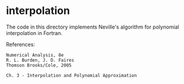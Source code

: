 # interpolation

The code in this directory implements Neville's algorithm for polynomial interpolation in Fortran.

References:
```
Numerical Analysis, 8e
R. L. Burden, J. D. Faires
Thomson Brooks/Cole, 2005

Ch. 3 - Interpolation and Polynomial Approximation
```
